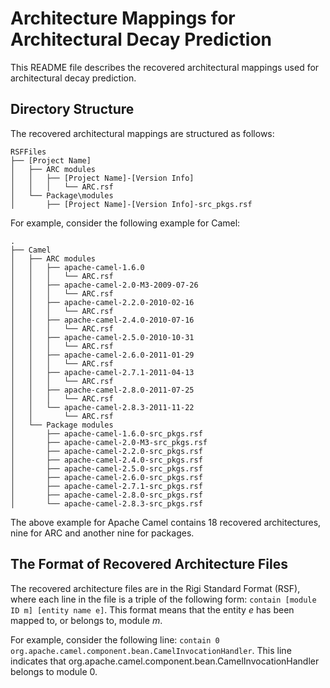# Architecture Mappings for Architectural Decay Prediction

This README file describes the recovered architectural mappings used for architectural decay prediction. 

## Directory Structure

The recovered architectural mappings are structured as follows:

```
RSFFiles
├── [Project Name]
│   ├── ARC modules
│   │   ├── [Project Name]-[Version Info]
│   │   │   └── ARC.rsf
│   └── Package\modules
│       ├── [Project Name]-[Version Info]-src_pkgs.rsf
```

For example, consider the following example for Camel:

```
.
├── Camel
│   ├── ARC modules
│   │   ├── apache-camel-1.6.0
│   │   │   └── ARC.rsf
│   │   ├── apache-camel-2.0-M3-2009-07-26
│   │   │   └── ARC.rsf
│   │   ├── apache-camel-2.2.0-2010-02-16
│   │   │   └── ARC.rsf
│   │   ├── apache-camel-2.4.0-2010-07-16
│   │   │   └── ARC.rsf
│   │   ├── apache-camel-2.5.0-2010-10-31
│   │   │   └── ARC.rsf
│   │   ├── apache-camel-2.6.0-2011-01-29
│   │   │   └── ARC.rsf
│   │   ├── apache-camel-2.7.1-2011-04-13
│   │   │   └── ARC.rsf
│   │   ├── apache-camel-2.8.0-2011-07-25
│   │   │   └── ARC.rsf
│   │   └── apache-camel-2.8.3-2011-11-22
│   │       └── ARC.rsf
│   └── Package modules
│       ├── apache-camel-1.6.0-src_pkgs.rsf
│       ├── apache-camel-2.0-M3-src_pkgs.rsf
│       ├── apache-camel-2.2.0-src_pkgs.rsf
│       ├── apache-camel-2.4.0-src_pkgs.rsf
│       ├── apache-camel-2.5.0-src_pkgs.rsf
│       ├── apache-camel-2.6.0-src_pkgs.rsf
│       ├── apache-camel-2.7.1-src_pkgs.rsf
│       ├── apache-camel-2.8.0-src_pkgs.rsf
│       └── apache-camel-2.8.3-src_pkgs.rsf
```

The above example for Apache Camel contains 18 recovered architectures, nine for ARC and another nine for packages.

## The Format of Recovered Architecture Files

The recovered architecture files are in the Rigi Standard Format (RSF), where each line in the file is a triple of the following form:
```contain [module ID m] [entity name e]```. This format means that the entity *e* has been mapped to, or belongs to, module *m*.

For example, consider the following line: ```contain 0 org.apache.camel.component.bean.CamelInvocationHandler```. This line indicates that org.apache.camel.component.bean.CamelInvocationHandler belongs to module 0. 